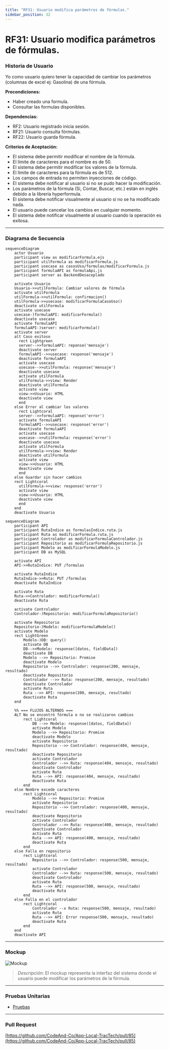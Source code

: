 ```yaml
---
title: "RF31: Usuario modifica parámetros de fórmulas."  
sidebar_position: 32
---
```


# RF31: Usuario modifica parámetros de fórmulas.

### Historia de Usuario

Yo como usuario quiero tener la capacidad de cambiar los parámetros (columnas de excel ej: Gasolina) de una fórmula.

  **Precondiciones:**
  - Haber creado una formula.
  - Consultar las formulas disponibles.

  **Dependencias:**
  - RF2: Usuario registrado inicia sesión.
  - RF21: Usuario consulta fórmulas.
  - RF22: Usuario guarda fórmula.

  **Criterios de Aceptación:**
  - El sistema debe permitir modificar el nombre de la fórmula.
  - El límite de caracteres para el nombre es de 50.
  - El sistema debe permitir modificar los valores de la fórmula.
  - El límite de caracteres para la fórmula es de 512.
  - Los campos de entrada no permiten inyecciones de código.
  - El sistema debe notificar al usuario si no se pudo hacer la modificación.
  - Los parámetros de la fórmula (Si, Contar, Buscar, etc.) están en inglés debido a la librería hyperformula.
  - El sistema debe notificar visualmente al usuario si no se ha modificado nada.
  - El usuario puede cancelar los cambios en cualquier momento.
  - El sistema debe notificar visualmente al usuario cuando la operación es exitosa.

---

### Diagrama de Secuencia

``` mermaid
sequenceDiagram
    actor Usuario
    participant view as modificarFormula.ejs
    participant utilFormula as modificarFormula.js
    participant usecase as casosUso/formulas/modificarFormula.js
    participant formulaAPI as formulaApi.js
    participant server as BackendDesacoplado

    activate Usuario
    Usuario->>utilFormula: Cambiar valores de fórmula
    activate utilFormula
    utilFormula->>utilFormula: confirmacion()
    utilFormula->>usecase: modificarFormulaCasoUso()
    deactivate utilFormula
    activate usecase
    usecase-)formulaAPI: modificarFormula()
    deactivate usecase
    activate formulaAPI
    formulaAPI-)server: modificarFormula()
    activate server
    alt Caso exitoso
      rect Lightgreen
      server-->>formulaAPI: reponse('mensaje')
      deactivate server
      formulaAPI-->>usecase: response('mensaje')
      deactivate formulaAPI
      activate usecase
      usecase-->>utilFormula: response('mensaje')
      deactivate usecase
      activate utilFormula
      utilFormula->>view: Render
      deactivate utilFormula
      activate view
      view->>Usuario: HTML
      deactivate view
      end
    else Error al cambiar los valores
      rect Lightcoral
      server-->>formulaAPI: reponse('error')
      activate formulaAPI
      formulaAPI-->>usecase: response('error')
      deactivate formulaAPI
      activate usecase
      usecase-->>utilFormula: response('error')
      deactivate usecase
      activate utilFormula
      utilFormula->>view: Render
      deactivate utilFormula
      activate view
      view->>Usuario: HTML
      deactivate view
      end
    else Guardar sin hacer cambios
    rect Lightcoral
      utilFormula->>view: response('error')
      activate view
      view->>Usuario: HTML
      deactivate view
      end
    end
    deactivate Usuario
```

```mermaid
sequenceDiagram
    participant API
    participant RutaIndice as formulasIndice.ruta.js
    participant Ruta as modificarFormula.ruta.js
    participant Controlador as modificarFormulaControlador.js
    participant Repositorio as modificarFormulaRepositorio.js
    participant Modelo as modificarFormulaModelo.js
    participant DB as MySQL

    activate API
    API->>RutaIndice: PUT /formulas

    activate RutaIndice
    RutaIndice->>Ruta: PUT /formulas
    deactivate RutaIndice

    activate Ruta
    Ruta->>Controlador: modificarFormula()
    deactivate Ruta

    activate Controlador
    Controlador-)Repositorio: modificarFormulaRepositorio()

    activate Repositorio
    Repositorio-)Modelo: modificarFormulaModelo()
    activate Modelo
    rect LightGreen
        Modelo-)DB: query()
        activate DB
        DB-->>Modelo: response([datos, fieldData])
        deactivate DB
        Modelo -->> Repositorio: Promise
        deactivate Modelo
        Repositorio -->> Controlador: response(200, mensaje, resultado)
        deactivate Repositorio
        Controlador -->> Ruta: response(200, mensaje, resultado)
        deactivate Controlador
        activate Ruta
        Ruta -->> API: response(200, mensaje, resultado)
        deactivate Ruta
    end

    %% === FLUJOS ALTERNOS ===
    ALT No se encontró fórmula o no se realizaron cambios
        rect Lightcoral
            DB -->> Modelo: response([datos, fieldData])
            activate Modelo
            Modelo -->> Repositorio: Promise
            deactivate Modelo
            activate Repositorio
            Repositorio -->> Controlador: response(404, mensaje, resultado)
            deactivate Repositorio
            activate Controlador
            Controlador -->> Ruta: response(404, mensaje, resultado)
            deactivate Controlador
            activate Ruta
            Ruta -->> API: response(404, mensaje, resultado)
            deactivate Ruta
        end
    else Nombre excede caracteres
        rect Lightcoral
            Modelo -->> Repositorio: Promise
            activate Repositorio
            Repositorio -->> Controlador: response(400, mensaje, resultado)
            deactivate Repositorio
            activate Controlador
            Controlador -->> Ruta: response(400, mensaje, resultado)
            deactivate Controlador
            activate Ruta
            Ruta -->> API: response(400, mensaje, resultado)
            deactivate Ruta
        end
    else Falla en repositorio
        rect Lightcoral
            Repositorio -->> Controlador: response(500, mensaje, resultado)
            activate Controlador
            Controlador -->> Ruta: response(500, mensaje, resultado)
            deactivate Controlador
            activate Ruta
            Ruta -->> API: response(500, mensaje, resultado)
            deactivate Ruta
        end
    else Falla en el controlador
        rect Lightcoral
            Controlador --x Ruta: response(500, mensaje, resultado)
            activate Ruta
            Ruta -->> API: Error response(500, mensaje, resultado)
            deactivate Ruta
        end
    end
    deactivate API
```

---

### Mockup

![Mockup](./mockups/modificarFormula.png)

> *Descripción*: El mockup representa la interfaz del sistema donde el usuario puede modificar los parámetros de la fórmula. 

---

### Pruebas Unitarias 
  - [Pruebas](https://docs.google.com/spreadsheets/d/1W-JW32dTsfI22-Yl5LydMhiu-oXHH_xo3hWvK6FHeLw/edit?gid=1967921723#gid=1967921723)

---

### Pull Request
[https://github.com/CodeAnd-Co/App-Local-TracTech/pull/85](https://github.com/CodeAnd-Co/App-Local-TracTech/pull/85)